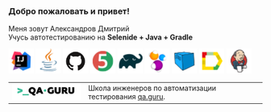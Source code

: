 ### Добро пожаловать и привет!
Меня зовут Александров Дмитрий </br>
Учусь автотестированию на
<b>Selenide + Java + Gradle</b> </br>

<a href="https://www.jetbrains.com/idea/"><img alt="IDEA" height="50" src="\icons\Intelij_IDEA.png" width="50"/></a>
<a href="https://www.java.com/"><img alt="Java" height="50" src="\icons\Java.png" width="50"/></a>
<a href="https://github.com/"><img alt="Github" height="50" src="\icons\GitHub-Mark.png" width="50"/></a>
<a href="https://junit.org/junit5/"><img alt="JUnit 5" height="50" src="\icons\JUnit5.png" width="50"/></a>
<a href="https://gradle.org/"><img alt="Gradle" height="50" src="\icons\Gradle.png" width="50"/></a>
<a href="https://selenide.org/"><img alt="Selenide" height="50" src="\icons\Selenide.png" width="50"/></a>
<a href="https://aerokube.com/selenoid/"><img alt="Selenoid" height="50" src="\icons\Selenoid.png" width="50"/></a>
<a href="https://github.com/allure-framework/allure2"><img alt="Allure" height="50" src="\icons\Allure_Report.png" width="50"/></a>
<a href="https://www.jenkins.io/"><img alt="Jenkins" height="50" src="\icons\Jenkins.png" width="50"/></a>

<table width="100%" border='0'>
   <tr>     
    <tr><td width="30%" valign="bottom"><img src="\icons\qa-guru80.png"></td><td valign="middle">Школа инженеров по автоматизации тестирования <a target="_blank" href="https://qa.guru">qa.guru</a>.</td></tr>
   </tr>
  </table>
  </br>
